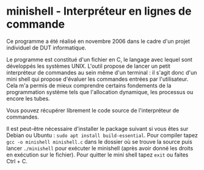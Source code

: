 # minishell - Interpréteur en lignes de commande

Ce programme a été réalisé en novembre 2006 dans le cadre d'un projet individuel de DUT informatique.

Le programme est constitué d'un fichier en C, le langage avec lequel sont développés les systèmes UNIX. L'outil propose de lancer un petit interpréteur de commandes au sein même d'un terminal : il s'agit donc d'un mini shell qui propose d'évaluer les commandes entrées par l'utilisateur. Cela m'a permis de mieux comprendre certains fondements de la programmation système tels que l'allocation dynamique, les processus ou encore les tubes.

Vous pouvez récupérer librement le code source de l'interpréteur de commandes.

Il est peut-être nécessaire d'installer le package suivant si vous êtes sur Debian ou Ubuntu : `sudo apt install build-essential`.
Pour compiler tapez `gcc -o minishell minishell.c` dans le dossier où se trouve la source puis lancer `./minishell` pour exécuter le minishell (après avoir donné les droits en exécution sur le fichier). Pour quitter le mini shell tapez `exit` ou faites Ctrl + C.
